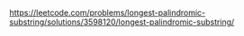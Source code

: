 https://leetcode.com/problems/longest-palindromic-substring/solutions/3598120/longest-palindromic-substring/